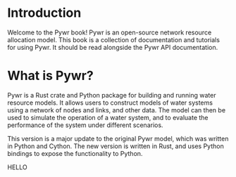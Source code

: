 # Introduction

Welcome to the Pywr book!
Pywr is an open-source network resource allocation model.
This book is a collection of documentation and tutorials for using Pywr.
It should be read alongside the Pywr API documentation.

# What is Pywr?

Pywr is a Rust crate and Python package for building and running water resource models.
It allows users to construct models of water systems using a network of nodes and links, and other data.
The model can then be used to simulate the operation of a water system, and to evaluate the performance of the system under different scenarios.

This version is a major update to the original Pywr model, which was written in Python and Cython.
The new version is written in Rust, and uses Python bindings to expose the functionality to Python.

HELLO
